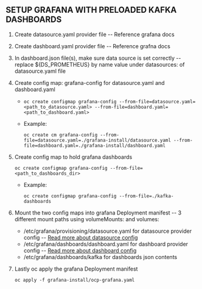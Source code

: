 ## SETUP GRAFANA WITH PRELOADED KAFKA DASHBOARDS

1.  Create datasource.yaml provider file -- Reference grafana docs
			
2.  Create dashboard.yaml provider file -- Reference grafna docs
			
3. In dashboard.json file(s), make sure data source is set correctly -- replace ${DS_PROMETHEUS} by name value under datasources: of datasource.yaml file
			
4. Create config map: grafana-config for datasource.yaml and dashboard.yaml 

   * ```
     oc create configmap grafana-config --from-file=datasource.yaml=<path_to_datasource.yaml> --from-file=dashboard.yaml=<path_to_dashboard.yaml>
     ```
    *  Example:
        ```
        oc create cm grafana-config --from-file=datasource.yaml=./grafana-install/datasource.yaml --from-file=dashboard.yaml=./grafana-install/dashboard.yaml
        ```
			
5. Create config map to hold grafana dashboards
				
    ```
    oc create configmap grafana-config --from-file=<path_to_dashboards_dir>
    ```
    * Example:

        ```
        oc create configmap grafana-config --from-file=./kafka-dashboards
        ```
			
7. Mount the two config maps into grafana Deployment manifest -- 3 different mount paths using volumeMounts: and volumes:
    * /etc/grafana/provisioning/datasource.yaml for datasource provider config -- [Read more about datasource config](https://grafana.com/docs/grafana/latest/administration/provisioning/)
    * /etc/grafana/dashboards/dashboard.yaml for dashboard provider config -- [Read more about dashboard config](https://grafana.com/docs/grafana/latest/administration/provisioning/)
    * /etc/grafana/dashboards/kafka for dashboards json contents
			
8. Lastly oc apply the grafana Deployment manifest

    ```
    oc apply -f grafana-install/ocp-grafana.yaml
    ```